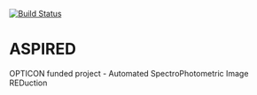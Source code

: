 [![Build Status](https://travis-ci.com/cylammarco/ASPIRED.svg?token=rvvz64qHmkV5zAvR5c63&branch=electron-prototype)](https://travis-ci.com/cylammarco/ASPIRED)
# ASPIRED
OPTICON funded project - Automated SpectroPhotometric Image REDuction
